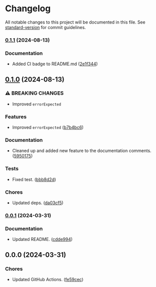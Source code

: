 # Changelog

All notable changes to this project will be documented in this file. See [standard-version](https://github.com/conventional-changelog/standard-version) for commit guidelines.

### [0.1.1](https://github.com/Anadian/cno-test/compare/v0.1.0...v0.1.1) (2024-08-13)


### Documentation

* Added CI badge to README.md ([2e1f344](https://github.com/Anadian/cno-test/commit/2e1f3446f7705a16b4defa7c9f19839139ab9d6c))

## [0.1.0](https://github.com/Anadian/cno-test/compare/v0.0.1...v0.1.0) (2024-08-13)


### ⚠ BREAKING CHANGES

* Improved `errorExpected`

### Features

* Improved `errorExpected` ([b7b4bc6](https://github.com/Anadian/cno-test/commit/b7b4bc6c4600691c8a3bc16d04d88dfc2b2d158d))


### Documentation

* Cleaned up and added new feature to the documentation comments. ([5950175](https://github.com/Anadian/cno-test/commit/59501754a9884f59b33639860d9a78af02b52feb))


### Tests

* Fixed test. ([bbb8d2d](https://github.com/Anadian/cno-test/commit/bbb8d2dbc12f376fb68dc6a990378464aa853af7))


### Chores

* Updated deps. ([da03cf5](https://github.com/Anadian/cno-test/commit/da03cf5b4b9a327d40a78125c22512007600b988))

### [0.0.1](https://github.com/Anadian/cno-test/compare/v0.0.0...v0.0.1) (2024-03-31)


### Documentation

* Updated README. ([cdde994](https://github.com/Anadian/cno-test/commit/cdde9945ee86885fb8b5dddcbf6893249a345e1a))

## 0.0.0 (2024-03-31)


### Chores

* Updated GitHub Actions. ([fe59cec](https://github.com/Anadian/cno-test/commit/fe59cecb522ec3abcb6b7e146157cbb44600cdbd))
